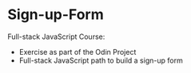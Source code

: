 # Sign-up-Form
Full-stack JavaScript Course:

* Exercise as part of the Odin Project
* Full-stack JavaScript path to build a sign-up form